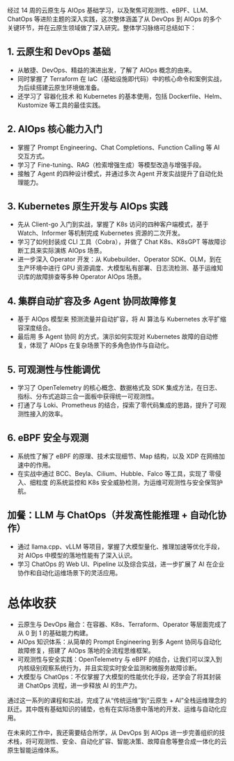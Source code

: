 经过 14 周的云原生与 AIOps 基础学习，以及聚焦可观测性、eBPF、LLM、ChatOps 等进阶主题的深入实践，这次整体涵盖了从 DevOps 到 AIOps 的多个关键环节，并在云原生领域做了深入研究。整体学习脉络可总结如下：
## 1. 云原生和 DevOps 基础
* 从敏捷、DevOps、精益的演进出发，了解了 AIOps 概念的由来。
* 同时掌握了 Terraform 在 IaC（基础设施即代码）中的核心命令和案例实战，为后续搭建云原生环境做准备。
* 还学习了 容器化技术 和 Kubernetes 的基本使用，包括 Dockerfile、Helm、Kustomize 等工具的最佳实践。
## 2. AIOps 核心能力入门
* 掌握了 Prompt Engineering、Chat Completions、Function Calling 等 AI 交互方式。
* 学习了 Fine-tuning、RAG（检索增强生成）等模型改造与增强手段。
* 接触了 Agent 的四种设计模式，并通过多次 Agent 开发实战提升了自动化处理能力。
## 3. Kubernetes 原生开发与 AIOps 实践
* 先从 Client-go 入门到实战，掌握了 K8s 访问的四种客户端模式，基于 Watch、Informer 等机制完成 Kubernetes 资源的二次开发。
* 学习了如何封装成 CLI 工具（Cobra），并做了 Chat K8s、K8sGPT 等故障诊断工具来实际演练 AIOps 场景。
* 进一步深入 Operator 开发：从 Kubebuilder、Operator SDK、OLM，到在生产环境中进行 GPU 资源调度、大模型私有部署、日志流检测、基于运维知识库的故障排查等多种 Operator AIOps 场景。
## 4. 集群自动扩容及多 Agent 协同故障修复
* 基于 AIOps 模型来 预测流量并自动扩容，将 AI 算法与 Kubernetes 水平扩缩容深度结合。
* 最后用 多 Agent 协同 的方式，演示如何实现对 Kubernetes 故障的自动修复，体现了 AIOps 在复杂场景下的多角色协作与自动化。
## 5. 可观测性与性能调优
* 学习了 OpenTelemetry 的核心概念、数据格式及 SDK 集成方法，在日志、指标、分布式追踪三合一面板中获得统一可观测性。
* 打通了与 Loki、Prometheus 的结合，探索了零代码集成的思路，提升了可观测性接入的效率。
## 6. eBPF 安全与观测
* 系统性了解了 eBPF 的原理、技术实现细节、Map 结构，以及 XDP 在网络加速中的作用。
* 在实战中通过 BCC、Beyla、Cilium、Hubble、Falco 等工具，实现了 零侵入、细粒度 的系统监控和 K8s 安全威胁检测，为运维可观测性与安全保驾护航。
## 加餐：LLM 与 ChatOps（并发高性能推理 + 自动化协作）
* 通过 llama.cpp、vLLM 等项目，掌握了大模型量化、推理加速等优化手段，对 AIOps 中模型的落地性能有了深入认识。
* 学习 ChatOps 的 Web UI、Pipeline 以及综合实战，进一步扩展了 AI 在企业协作和自动化运维场景下的灵活应用。
# 总体收获
* 云原生与 DevOps 融合：在容器、K8s、Terraform、Operator 等层面完成了从 0 到 1 的基础能力构建。
* AIOps 知识体系：从简单的 Prompt Engineering 到多 Agent 协同与自动化故障修复，搭建了 AIOps 落地的全流程思维框架。
* 可观测性与安全实践：OpenTelemetry 与 eBPF 的结合，让我们可以深入到内核级别观察系统行为，并且实现实时安全监测和微服务故障诊断。
* 大模型与 ChatOps：不仅掌握了大模型的性能优化手段，还学会了将其封装进 ChatOps 流程，进一步释放 AI 的生产力。
  
通过这一系列的课程和实战，完成了从“传统运维”到“云原生 + AI”全栈运维理念的跃迁。其中既有基础知识的铺垫，也有在实际场景中落地的开发、运维与自动化应用。

在未来的工作中，我还需要结合所学，从 DevOps 到 AIOps 进一步完善组织的技术栈，将可观测性、安全、自动化扩容、智能决策、故障自愈等整合成一体化的云原生智能运维体系。
